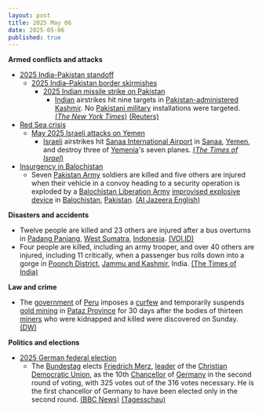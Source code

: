 ```yaml
---
layout: post
title: 2025 May 06
date: 2025-05-06
published: true
---
```



**Armed conflicts and attacks**

* [2025 India-Pakistan standoff](https://en.wikipedia.org/wiki/2025_India-Pakistan_standoff "2025 India-Pakistan standoff")
  + [2025 India–Pakistan border skirmishes](https://en.wikipedia.org/wiki/2025_India%E2%80%93Pakistan_border_skirmishes "2025 India–Pakistan border skirmishes")
    - [2025 Indian missile strike on Pakistan](https://en.wikipedia.org/wiki/2025_Indian_missile_strike_on_Pakistan "2025 Indian missile strike on Pakistan")
      * [Indian](https://en.wikipedia.org/wiki/India "India") airstrikes hit nine targets in [Pakistan-administered Kashmir](https://en.wikipedia.org/wiki/Azad_Kashmir "Azad Kashmir"). No [Pakistani military](https://en.wikipedia.org/wiki/Pakistani_military "Pakistani military") installations were targeted. [(*The New York Times*)](https://www.nytimes.com/2025/05/06/world/asia/india-pakistan-attacks.html) [(Reuters)](https://www.reuters.com/world/india/india-launches-attack-9-sites-pakistan-pakistan-occupied-jammu-kashmir-2025-05-06/)
* [Red Sea crisis](https://en.wikipedia.org/wiki/Red_Sea_crisis "Red Sea crisis")
  + [May 2025 Israeli attacks on Yemen](https://en.wikipedia.org/wiki/May_2025_Israeli_attacks_on_Yemen "May 2025 Israeli attacks on Yemen")
    - [Israeli](https://en.wikipedia.org/wiki/Israel "Israel") airstrikes hit [Sanaa International Airport](https://en.wikipedia.org/wiki/Sanaa_International_Airport "Sanaa International Airport") in [Sanaa](https://en.wikipedia.org/wiki/Sanaa "Sanaa"), [Yemen](https://en.wikipedia.org/wiki/Yemen "Yemen"), and destroy three of [Yemenia](https://en.wikipedia.org/wiki/Yemenia "Yemenia")'s seven planes. [(*The Times of Israel*)](https://www.timesofisrael.com/liveblog_entry/sanaa-airport-official-says-facility-completely-destroyed-by-israeli-strikes/)
* [Insurgency in Balochistan](https://en.wikipedia.org/wiki/Insurgency_in_Balochistan "Insurgency in Balochistan")
  + Seven [Pakistan Army](https://en.wikipedia.org/wiki/Pakistan_Army "Pakistan Army") soldiers are killed and five others are injured when their vehicle in a convoy heading to a security operation is exploded by a [Balochistan Liberation Army](https://en.wikipedia.org/wiki/Balochistan_Liberation_Army "Balochistan Liberation Army") [improvised explosive device](https://en.wikipedia.org/wiki/Improvised_explosive_device "Improvised explosive device") in [Balochistan](https://en.wikipedia.org/wiki/Balochistan%2C_Pakistan "Balochistan, Pakistan"), [Pakistan](https://en.wikipedia.org/wiki/Pakistan "Pakistan"). [(Al Jazeera English)](https://www.aljazeera.com/news/2025/5/6/pakistan-blames-india-after-seven-soldiers-killed-in-balochistan-blast)

**Disasters and accidents**

* Twelve people are killed and 23 others are injured after a bus overturns in [Padang Panjang](https://en.wikipedia.org/wiki/Padang_Panjang "Padang Panjang"), [West Sumatra](https://en.wikipedia.org/wiki/West_Sumatra "West Sumatra"), [Indonesia](https://en.wikipedia.org/wiki/Indonesia "Indonesia"). [(VOI.ID)](https://voi.id/en/news/480414)
* Four people are killed, including an army trooper, and over 40 others are injured, including 11 critically, when a passenger bus rolls down into a gorge in [Poonch District](https://en.wikipedia.org/wiki/Poonch_District "Poonch District"), [Jammu and Kashmir](https://en.wikipedia.org/wiki/Jammu_and_Kashmir "Jammu and Kashmir"), India. [(The Times of India)](https://timesofindia.indiatimes.com/india/four-dead-as-bus-falls-into-poonch-gorge/articleshow/120942188.cms)

**Law and crime**

* The [government](https://en.wikipedia.org/wiki/Government_of_Peru "Government of Peru") of [Peru](https://en.wikipedia.org/wiki/Peru "Peru") imposes a [curfew](https://en.wikipedia.org/wiki/Curfew "Curfew") and temporarily suspends [gold mining](https://en.wikipedia.org/wiki/Gold_mining "Gold mining") in [Pataz Province](https://en.wikipedia.org/wiki/Pataz_Province "Pataz Province") for 30 days after the bodies of thirteen [miners](https://en.wikipedia.org/wiki/Miner "Miner") who were kidnapped and killed were discovered on Sunday. [(DW)](https://www.dw.com/en/peru-suspends-gold-mining-in-north-after-massacre/a-72443414)

**Politics and elections**

* [2025 German federal election](https://en.wikipedia.org/wiki/2025_German_federal_election "2025 German federal election")
  + The [Bundestag](https://en.wikipedia.org/wiki/Bundestag "Bundestag") elects [Friedrich Merz](https://en.wikipedia.org/wiki/Friedrich_Merz "Friedrich Merz"), [leader](https://en.wikipedia.org/wiki/Leader_of_the_Christian_Democratic_Union "Leader of the Christian Democratic Union") of the [Christian Democratic Union](https://en.wikipedia.org/wiki/Christian_Democratic_Union_of_Germany "Christian Democratic Union of Germany"), as the 10th [Chancellor](https://en.wikipedia.org/wiki/Chancellor_of_Germany "Chancellor of Germany") of [Germany](https://en.wikipedia.org/wiki/Germany "Germany") in the second round of voting, with 325 votes out of the 316 votes necessary. He is the first chancellor of Germany to have been elected only in the second round. [(BBC News)](https://www.bbc.com/news/articles/cvgp22zlrgko) [(Tagesschau)](https://www.tagesschau.de/kommentar/kanzlerwahl-merz-union-spd-100.html)
